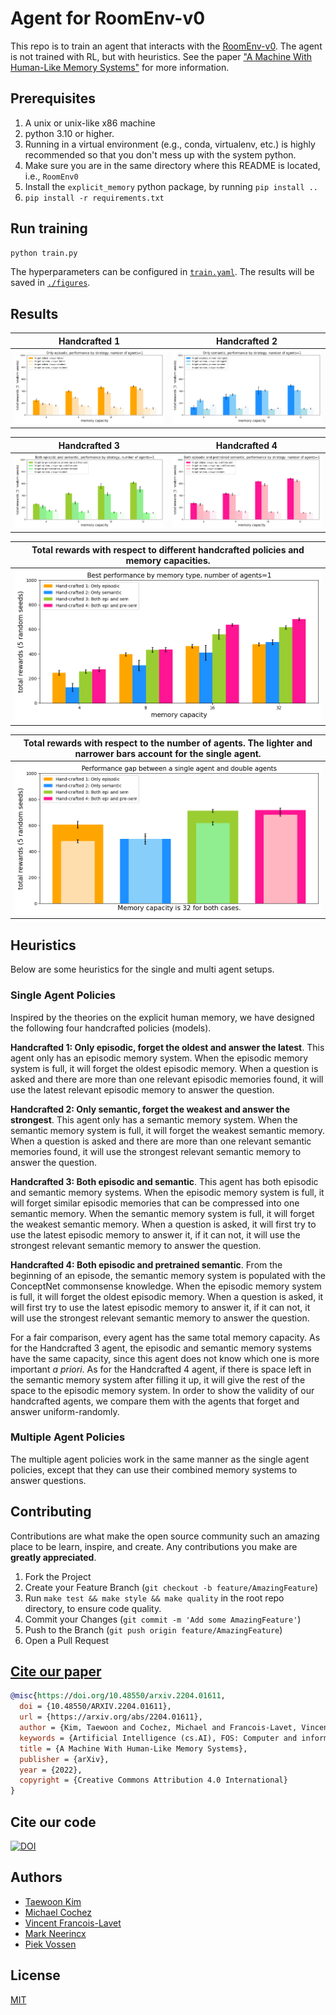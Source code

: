 # Agent for RoomEnv-v0

This repo is to train an agent that interacts with the [RoomEnv-v0](https://github.com/tae898/room-env).
The agent is not trained with RL, but with heuristics. See the paper ["A Machine With Human-Like Memory Systems"](https://arxiv.org/abs/2204.01611) for more information.

## Prerequisites

1. A unix or unix-like x86 machine
1. python 3.10 or higher.
1. Running in a virtual environment (e.g., conda, virtualenv, etc.) is highly recommended so that you don't mess up with the system python.
1. Make sure you are in the same directory where this README is located, i.e., `RoomEnv0`
1. Install the `explicit_memory` python package, by running `pip install ..`
1. `pip install -r requirements.txt`

## Run training

```sh
python train.py
```

The hyperparameters can be configured in [`train.yaml`](./train.yaml). The results will be saved in [`./figures`](./figures).

## Results

|          Handcrafted 1           |          Handcrafted 2           |
| :------------------------------: | :------------------------------: |
| ![](./figures/episodic-1-v0.png) | ![](./figures/semantic-1-v0.png) |

|               Handcrafted 3               |                   Handcrafted 4                    |
| :---------------------------------------: | :------------------------------------------------: |
| ![](./figures/episodic_semantic-1-v0.png) | ![](./figures/episodic_semantic_pretrain-1-v0.png) |

| Total rewards with respect to different handcrafted policies and memory capacities. |
| :---------------------------------------------------------------------------------: |
|                       ![](./figures/best-strategies-1-v0.png)                       |

| Total rewards with respect to the number of agents. The lighter and narrower bars account for the single agent. |
| :-------------------------------------------------------------------------------------------------------------: |
|                                 ![](./figures/single-and-double-agents-v0.png)                                  |

## Heuristics

Below are some heuristics for the single and multi agent setups.

### Single Agent Policies

Inspired by the theories on the explicit human memory, we have designed
the following four handcrafted policies (models).

**Handcrafted 1: Only episodic, forget the oldest and answer the
latest**. This agent only has an episodic memory system. When the
episodic memory system is full, it will forget the oldest episodic
memory. When a question is asked and there are more than one relevant
episodic memories found, it will use the latest relevant episodic memory
to answer the question.

**Handcrafted 2: Only semantic, forget the weakest and answer the
strongest**. This agent only has a semantic memory system. When the
semantic memory system is full, it will forget the weakest semantic
memory. When a question is asked and there are more than one relevant
semantic memories found, it will use the strongest relevant semantic
memory to answer the question.

**Handcrafted 3: Both episodic and semantic**. This agent has both
episodic and semantic memory systems. When the episodic memory system is
full, it will forget similar episodic memories that can be compressed
into one semantic memory. When the semantic memory system is full, it
will forget the weakest semantic memory. When a question is asked, it
will first try to use the latest episodic memory to answer it, if it can
not, it will use the strongest relevant semantic memory to answer the
question.

**Handcrafted 4: Both episodic and pretrained semantic**. From the
beginning of an episode, the semantic memory system is populated with
the ConceptNet commonsense knowledge. When the episodic memory system is
full, it will forget the oldest episodic memory. When a question is
asked, it will first try to use the latest episodic memory to answer it,
if it can not, it will use the strongest relevant semantic memory to
answer the question.

For a fair comparison, every agent has the same total memory capacity.
As for the Handcrafted 3 agent, the episodic and semantic memory systems
have the same capacity, since this agent does not know which one is more
important _a priori_. As for the Handcrafted 4 agent, if there is space
left in the semantic memory system after filling it up, it will give the
rest of the space to the episodic memory system. In order to show the
validity of our handcrafted agents, we compare them with the agents that
forget and answer uniform-randomly.

### Multiple Agent Policies

The multiple agent policies work in the same manner as the single agent
policies, except that they can use their combined memory systems to
answer questions.

## Contributing

Contributions are what make the open source community such an amazing place to be learn, inspire, and create. Any contributions you make are **greatly appreciated**.

1. Fork the Project
1. Create your Feature Branch (`git checkout -b feature/AmazingFeature`)
1. Run `make test && make style && make quality` in the root repo directory, to ensure code quality.
1. Commit your Changes (`git commit -m 'Add some AmazingFeature'`)
1. Push to the Branch (`git push origin feature/AmazingFeature`)
1. Open a Pull Request

## [Cite our paper](https://arxiv.org/abs/2204.01611)

```bibtex
@misc{https://doi.org/10.48550/arxiv.2204.01611,
  doi = {10.48550/ARXIV.2204.01611},
  url = {https://arxiv.org/abs/2204.01611},
  author = {Kim, Taewoon and Cochez, Michael and Francois-Lavet, Vincent and Neerincx, Mark and Vossen, Piek},
  keywords = {Artificial Intelligence (cs.AI), FOS: Computer and information sciences, FOS: Computer and information sciences},
  title = {A Machine With Human-Like Memory Systems},
  publisher = {arXiv},
  year = {2022},
  copyright = {Creative Commons Attribution 4.0 International}
}
```

## Cite our code

[![DOI](https://zenodo.org/badge/411241603.svg)](https://zenodo.org/badge/latestdoi/411241603)

## Authors

- [Taewoon Kim](https://taewoon.kim/)
- [Michael Cochez](https://www.cochez.nl/)
- [Vincent Francois-Lavet](http://vincent.francois-l.be/)
- [Mark Neerincx](https://ocw.tudelft.nl/teachers/m_a_neerincx/)
- [Piek Vossen](https://vossen.info/)

## License

[MIT](https://choosealicense.com/licenses/mit/)
